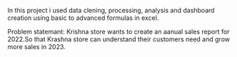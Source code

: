 In this project i used data clening, processing, analysis and dashboard creation using basic to advanced formulas in excel.

Problem statemant: Krishna store wants to create an aanual sales report for 2022.So that Krashna store can understand their customers need and grow more sales in 2023.

